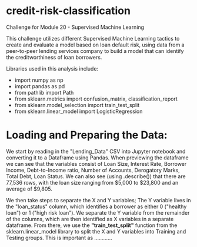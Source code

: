 # credit-risk-classification
Challenge for Module 20 - Supervised Machine Learning

This challenge utilizes different Supervised Machine Learning tactics to create and evaluate a model based on loan default risk, using data from a peer-to-peer lending services company to build a model that can identify the creditworthiness of loan borrowers. 

Libraries used in this analysis include: 
- import numpy as np
- import pandas as pd
- from pathlib import Path
- from sklearn.metrics import confusion_matrix, classification_report
- from sklearn.model_selection import train_test_split
- from sklearn.linear_model import LogisticRegression

# Loading and Preparing the Data:
We start by reading in the "Lending_Data" CSV into Jupyter notebook and converting it to a Dataframe using Pandas. When previewing the dataframe we can see that the variables consist of Loan Size, Interest Rate, Borrower Income, Debt-to-Income ratio, Number of Accounts, Derogatory Marks, Total Debt, Loan Status. We can also see (using .describe()) that there are 77,536 rows, with the loan size ranging from $5,000 to $23,800 and an average of $9,805. 

We then take steps to separate the X and Y variables; The Y variable lives in the "loan_status" column, which identifies a borrower as either 0 ("healthy loan") or 1 ("high risk loan"). We separate the Y variable from the remainder of the columns, which are then identified as X variables in a separate dataframe.
From there, we use the **"train_test_split"** function from the sklearn.linear_model library to split the X and Y variables into Training and Testing groups. This is important as ............
